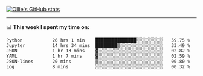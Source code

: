 <!--
**icedpanda/icedpanda** is a ✨ _special_ ✨ repository because its `README.md` (this file) appears on your GitHub profile.

Here are some ideas to get you started:

- 🔭 I’m currently working on ...
- 🌱 I’m currently learning ...
- 👯 I’m looking to collaborate on ...
- 🤔 I’m looking for help with ...
- 💬 Ask me about ...
- 📫 How to reach me: ...
- 😄 Pronouns: ...
- ⚡ Fun fact: ...
-->
[![Ollie's GitHub stats](https://github-readme-stats-icedpanda.vercel.app/api?username=icedpanda&count_private=true&show_icons=true)](https://github.com/icedpanda)

---
📊 **This week I spent my time on:**
<!--START_SECTION:waka-->

```text
Python           26 hrs 1 min    ███████████████░░░░░░░░░░   59.75 %
Jupyter          14 hrs 34 mins  ████████▒░░░░░░░░░░░░░░░░   33.49 %
JSON             1 hr 13 mins    ▓░░░░░░░░░░░░░░░░░░░░░░░░   02.82 %
YAML             1 hr 7 mins     ▓░░░░░░░░░░░░░░░░░░░░░░░░   02.59 %
JSON-lines       20 mins         ▒░░░░░░░░░░░░░░░░░░░░░░░░   00.80 %
Log              8 mins          ░░░░░░░░░░░░░░░░░░░░░░░░░   00.32 %
```

<!--END_SECTION:waka-->
